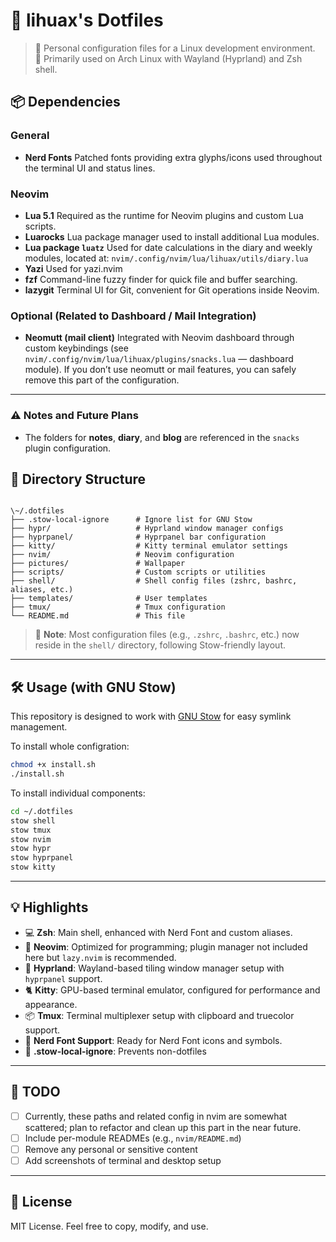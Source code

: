 # 🌱 lihuax's Dotfiles

> 🧠 Personal configuration files for a Linux development environment.  
> 📍 Primarily used on Arch Linux with Wayland (Hyprland) and Zsh shell.

## 📦 Dependencies

### General

- **Nerd Fonts**
  Patched fonts providing extra glyphs/icons used throughout the terminal UI and status lines.

### Neovim

- **Lua 5.1**
  Required as the runtime for Neovim plugins and custom Lua scripts.
- **Luarocks**
  Lua package manager used to install additional Lua modules.
- **Lua package `luatz`**
  Used for date calculations in the diary and weekly modules, located at:
  `nvim/.config/nvim/lua/lihuax/utils/diary.lua`
- **Yazi**
  Used for yazi.nvim
- **fzf**
  Command-line fuzzy finder for quick file and buffer searching.
- **lazygit**
  Terminal UI for Git, convenient for Git operations inside Neovim.

### Optional (Related to Dashboard / Mail Integration)

- **Neomutt (mail client)**
  Integrated with Neovim dashboard through custom keybindings (see `nvim/.config/nvim/lua/lihuax/plugins/snacks.lua` — dashboard module).
  If you don’t use neomutt or mail features, you can safely remove this part of the configuration.

---

### ⚠️ Notes and Future Plans

- The folders for **notes**, **diary**, and **blog** are referenced in the `snacks` plugin configuration.

## 📁 Directory Structure

```

\~/.dotfiles
├── .stow-local-ignore      # Ignore list for GNU Stow
├── hypr/                   # Hyprland window manager configs
├── hyprpanel/              # Hyprpanel bar configuration
├── kitty/                  # Kitty terminal emulator settings
├── nvim/                   # Neovim configuration
├── pictures/               # Wallpaper
├── scripts/                # Custom scripts or utilities
├── shell/                  # Shell config files (zshrc, bashrc, aliases, etc.)
├── templates/              # User templates
├── tmux/                   # Tmux configuration
└── README.md               # This file

```

> 📝 **Note**: Most configuration files (e.g., `.zshrc`, `.bashrc`, etc.) now reside in the `shell/` directory, following Stow-friendly layout.

---

## 🛠 Usage (with GNU Stow)

This repository is designed to work with [GNU Stow](https://www.gnu.org/software/stow/) for easy symlink management.

To install whole configration:

```bash
chmod +x install.sh
./install.sh
```

To install individual components:

```bash
cd ~/.dotfiles
stow shell
stow tmux
stow nvim
stow hypr
stow hyprpanel
stow kitty
```

---

## 💡 Highlights

- 💻 **Zsh**: Main shell, enhanced with Nerd Font and custom aliases.
- 🧮 **Neovim**: Optimized for programming; plugin manager not included here but `lazy.nvim` is recommended.
- 🧊 **Hyprland**: Wayland-based tiling window manager setup with `hyprpanel` support.
- 🐈 **Kitty**: GPU-based terminal emulator, configured for performance and appearance.
- 📦 **Tmux**: Terminal multiplexer setup with clipboard and truecolor support.
- 🎨 **Nerd Font Support**: Ready for Nerd Font icons and symbols.
- 🧾 **.stow-local-ignore**: Prevents non-dotfiles

---

## 🚧 TODO

- [ ] Currently, these paths and related config in nvim are somewhat scattered; plan to refactor and clean up this part in the near future.
- [ ] Include per-module READMEs (e.g., `nvim/README.md`)
- [ ] Remove any personal or sensitive content
- [ ] Add screenshots of terminal and desktop setup

---

## 📜 License

MIT License.
Feel free to copy, modify, and use.
